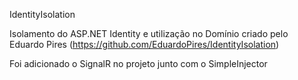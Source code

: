 IdentityIsolation

Isolamento do ASP.NET Identity e utilização no Domínio criado pelo Eduardo Pires (https://github.com/EduardoPires/IdentityIsolation)

Foi adicionado o SignalR no projeto junto com o SimpleInjector
